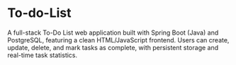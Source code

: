# To-do-List
A full-stack To-Do List web application built with Spring Boot (Java) and PostgreSQL, featuring a clean HTML/JavaScript frontend. Users can create, update, delete, and mark tasks as complete, with persistent storage and real-time task statistics.
